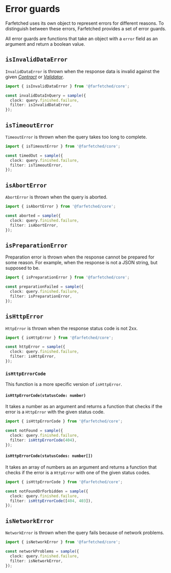 # Error guards

Farfetched uses its own object to represent errors for different reasons. To distinguish between these errors, Farfetched provides a set of error guards.

All error guards are functions that take an object with a `error` field as an argument and return a boolean value.

## `isInvalidDataError`

`InvalidDataError` is thrown when the response data is invalid against the given [_Contract_](/api/primitives/contract) or [_Validator_](/api/primitives/validator).

```ts
import { isInvalidDataError } from '@farfetched/core';

const invalidDataInQuery = sample({
  clock: query.finished.failure,
  filter: isInvalidDataError,
});
```

## `isTimeoutError`

`TimeoutError` is thrown when the query takes too long to complete.

```ts
import { isTimeoutError } from '@farfetched/core';

const timedOut = sample({
  clock: query.finished.failure,
  filter: isTimeoutError,
});
```

## `isAbortError`

`AbortError` is thrown when the query is aborted.

```ts
import { isAbortError } from '@farfetched/core';

const aborted = sample({
  clock: query.finished.failure,
  filter: isAbortError,
});
```

## `isPreparationError`

Preparation error is thrown when the response cannot be prepared for some reason. For example, when the response is not a JSON string, but supposed to be.

```ts
import { isPreparationError } from '@farfetched/core';

const preparationFailed = sample({
  clock: query.finished.failure,
  filter: isPreparationError,
});
```

## `isHttpError`

`HttpError` is thrown when the response status code is not 2xx.

```ts
import { isHttpError } from '@farfetched/core';

const httpError = sample({
  clock: query.finished.failure,
  filter: isHttpError,
});
```

### `isHttpErrorCode`

This function is a more specific version of `isHttpError`.

#### `isHttpErrorCode(statusCode: number)`

It takes a number as an argument and returns a function that checks if the error is a `HttpError` with the given status code.

```ts
import { isHttpErrorCode } from '@farfetched/core';

const notFound = sample({
  clock: query.finished.failure,
  filter: isHttpErrorCode(404),
});
```

#### `isHttpErrorCode(statusCodes: number[])` <Badge type="tip" text="since v0.9.0" />

It takes an array of numbers as an argument and returns a function that checks if the error is a `HttpError` with one of the given status codes.

```ts
import { isHttpErrorCode } from '@farfetched/core';

const notFoundOrForbidden = sample({
  clock: query.finished.failure,
  filter: isHttpErrorCode([404, 403]),
});
```

## `isNetworkError`

`NetworkError` is thrown when the query fails because of network problems.

```ts
import { isNetworkError } from '@farfetched/core';

const networkProblems = sample({
  clock: query.finished.failure,
  filter: isNetworkError,
});
```
